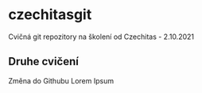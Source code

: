 # czechitasgit
Cvičná git repozitory na školení od Czechitas - 2.10.2021

## Druhe cvičení
Změna do Githubu Lorem Ipsum